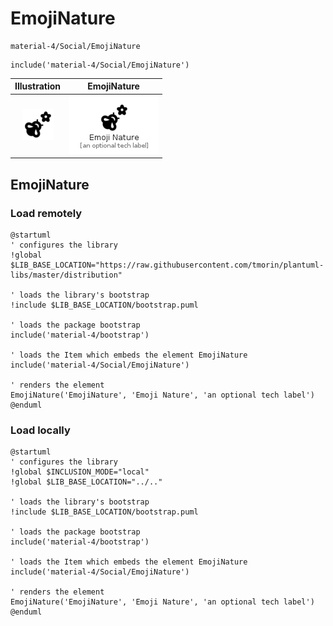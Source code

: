 # EmojiNature


```text
material-4/Social/EmojiNature
```

```text
include('material-4/Social/EmojiNature')
```



| Illustration | EmojiNature |
| :---: | :---: |
| ![illustration for Illustration](../../material-4/Social/EmojiNature.png) | ![illustration for EmojiNature](../../material-4/Social/EmojiNature.Local.png) |




## EmojiNature

### Load remotely
```plantuml
@startuml
' configures the library
!global $LIB_BASE_LOCATION="https://raw.githubusercontent.com/tmorin/plantuml-libs/master/distribution"

' loads the library's bootstrap
!include $LIB_BASE_LOCATION/bootstrap.puml

' loads the package bootstrap
include('material-4/bootstrap')

' loads the Item which embeds the element EmojiNature
include('material-4/Social/EmojiNature')

' renders the element
EmojiNature('EmojiNature', 'Emoji Nature', 'an optional tech label')
@enduml
```

### Load locally
```plantuml
@startuml
' configures the library
!global $INCLUSION_MODE="local"
!global $LIB_BASE_LOCATION="../.."

' loads the library's bootstrap
!include $LIB_BASE_LOCATION/bootstrap.puml

' loads the package bootstrap
include('material-4/bootstrap')

' loads the Item which embeds the element EmojiNature
include('material-4/Social/EmojiNature')

' renders the element
EmojiNature('EmojiNature', 'Emoji Nature', 'an optional tech label')
@enduml
```

